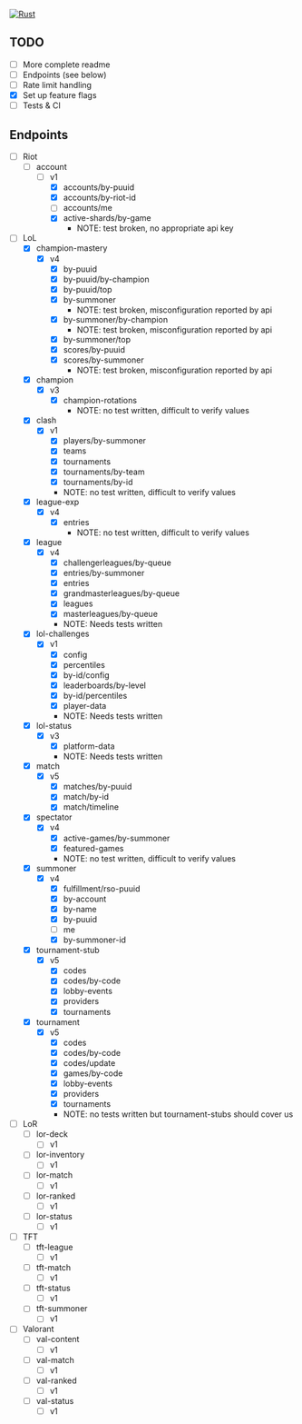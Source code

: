 [![Rust](https://github.com/MatrixSenpai/riot-rs/actions/workflows/rust.yml/badge.svg)](https://github.com/MatrixSenpai/riot-rs/actions/workflows/rust.yml)

## TODO
- [ ] More complete readme
- [ ] Endpoints (see below)
- [ ] Rate limit handling
- [x] Set up feature flags
- [ ] Tests & CI

## Endpoints
- [ ] Riot
  - [ ] account
    - [ ] v1
      - [x] accounts/by-puuid
      - [x] accounts/by-riot-id
      - [ ] accounts/me
      - [x] active-shards/by-game
        - NOTE: test broken, no appropriate api key
- [ ] LoL
  - [x] champion-mastery
    - [x] v4
      - [x] by-puuid
      - [x] by-puuid/by-champion
      - [x] by-puuid/top
      - [x] by-summoner
        - NOTE: test broken, misconfiguration reported by api
      - [x] by-summoner/by-champion
        - NOTE: test broken, misconfiguration reported by api
      - [x] by-summoner/top
      - [x] scores/by-puuid
      - [x] scores/by-summoner
        - NOTE: test broken, misconfiguration reported by api
  - [x] champion
    - [x] v3
      - [x] champion-rotations
        - NOTE: no test written, difficult to verify values
  - [x] clash
    - [x] v1
      - [x] players/by-summoner
      - [x] teams
      - [x] tournaments
      - [x] tournaments/by-team
      - [x] tournaments/by-id
      - NOTE: no test written, difficult to verify values
  - [x] league-exp
    - [x] v4
      - [x] entries
        - NOTE: no test written, difficult to verify values
  - [x] league
    - [x] v4
      - [x] challengerleagues/by-queue
      - [x] entries/by-summoner
      - [x] entries
      - [x] grandmasterleagues/by-queue
      - [x] leagues
      - [x] masterleagues/by-queue
      - NOTE: Needs tests written
  - [x] lol-challenges
    - [x] v1
      - [x] config
      - [x] percentiles
      - [x] by-id/config
      - [x] leaderboards/by-level
      - [x] by-id/percentiles
      - [x] player-data
      - NOTE: Needs tests written
  - [x] lol-status
    - [x] v3
      - [x] platform-data
      - NOTE: Needs tests written
  - [x] match
    - [x] v5
      - [x] matches/by-puuid
      - [x] match/by-id
      - [x] match/timeline
  - [x] spectator
    - [x] v4
      - [x] active-games/by-summoner
      - [x] featured-games
      - NOTE: no test written, difficult to verify values
  - [x] summoner
    - [x] v4
      - [x] fulfillment/rso-puuid
      - [x] by-account
      - [x] by-name
      - [x] by-puuid
      - [ ] me
      - [x] by-summoner-id
  - [x] tournament-stub
    - [x] v5
      - [x] codes
      - [x] codes/by-code
      - [x] lobby-events
      - [x] providers
      - [x] tournaments
  - [x] tournament
    - [x] v5
      - [x] codes
      - [x] codes/by-code
      - [x] codes/update
      - [x] games/by-code
      - [x] lobby-events
      - [x] providers
      - [x] tournaments
      - NOTE: no tests written but tournament-stubs should cover us
- [ ] LoR
  - [ ] lor-deck
    - [ ] v1
  - [ ] lor-inventory
    - [ ] v1
  - [ ] lor-match
    - [ ] v1
  - [ ] lor-ranked
    - [ ] v1
  - [ ] lor-status
    - [ ] v1
- [ ] TFT
  - [ ] tft-league
    - [ ] v1
  - [ ] tft-match
    - [ ] v1
  - [ ] tft-status
    - [ ] v1
  - [ ] tft-summoner
    - [ ] v1
- [ ] Valorant
  - [ ] val-content
    - [ ] v1
  - [ ] val-match
    - [ ] v1
  - [ ] val-ranked
    - [ ] v1
  - [ ] val-status
    - [ ] v1
